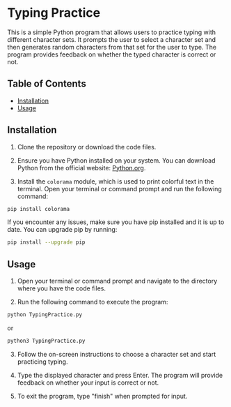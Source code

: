 # Typing Practice

This is a simple Python program that allows users to practice typing with different character sets. It prompts the user to select a character set and then generates random characters from that set for the user to type. The program provides feedback on whether the typed character is correct or not.

## Table of Contents
- [Installation](#installation)
- [Usage](#usage)

## Installation

1. Clone the repository or download the code files.

2. Ensure you have Python installed on your system. You can download Python from the official website: [Python.org](https://www.python.org/downloads/).

3. Install the `colorama` module, which is used to print colorful text in the terminal. Open your terminal or command prompt and run the following command:
    
```bash
pip install colorama
```
If you encounter any issues, make sure you have pip installed and it is up to date. You can upgrade pip by running:

```bash
pip install --upgrade pip
```

## Usage

1. Open your terminal or command prompt and navigate to the directory where you have the code files.

2. Run the following command to execute the program:
    
```bash
python TypingPractice.py
```
or
```bash
python3 TypingPractice.py
```

3. Follow the on-screen instructions to choose a character set and start practicing typing.

4. Type the displayed character and press Enter. The program will provide feedback on whether your input is correct or not.

5. To exit the program, type "finish" when prompted for input.
